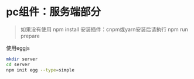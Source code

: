 # pc组件：服务端部分

> 如果没有使用 npm install 安装插件：cnpm或yarn安装后请执行  npm run prepare



使用eggjs

```bash
mkdir server
cd server
npm init egg --type=simple
```



















